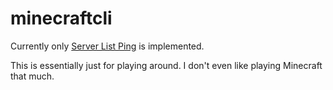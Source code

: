 # minecraftcli

Currently only [Server List Ping](https://wiki.vg/Server_List_Ping) is implemented.

This is essentially just for playing around. I don't even like playing Minecraft that much.
